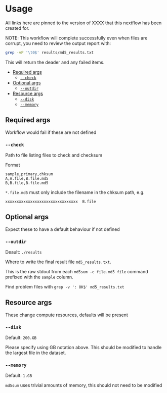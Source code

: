 # Usage <!-- omit in toc -->

All links here are pinned to the version of XXXX that this nextflow has been created for.

NOTE: This workflow will complete successfully even when files are corrupt, you need to review the output report with:

```bash
grep -vP '\t0$' results/md5_results.txt
```

This will return the deader and any failed items.

- [Required args](#required-args)
  - [`--check`](#--check)
- [Optional args](#optional-args)
  - [`--outdir`](#--outdir)
- [Resource args](#resource-args)
  - [`--disk`](#--disk)
  - [`--memory`](#--memory)

## Required args

Workflow would fail if these are not defined

### `--check`

Path to file listing files to check and checksum

Format

```
sample,primary,chksum
A,A.file,B.file.md5
B,B.file,B.file.md5
```

`*.file.md5` must only include the filename in the chksum path, e.g.

```
xxxxxxxxxxxxxxxxxxxxxxxxxxxxxxxx  B.file
```

## Optional args

Expect these to have a default behaviour if not defined

### `--outdir`

Deault: `./results`

Where to write the final result file `md5_results.txt`.

This is the raw stdout from each `md5sum -c file.md5 file` command prefixed with the `sample` column.

Find problem files with `grep -v ': OK$' md5_results.txt`

## Resource args

These change compute resources, defaults will be present

### `--disk`

Default: `200.GB`

Please specify using GB notation above.  This should be modified to handle the largest file in the dataset.

### `--memory`

Default: `1.GB`

`md5sum` uses trivial amounts of memory, this should not need to be modified

